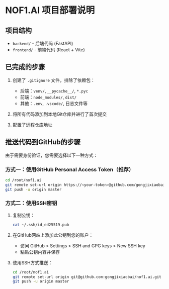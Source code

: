 # NOF1.AI 项目部署说明

## 项目结构
- `backend/` - 后端代码 (FastAPI)
- `frontend/` - 前端代码 (React + Vite)

## 已完成的步骤

1. 创建了 `.gitignore` 文件，排除了依赖包：
   - 后端：`venv/`, `__pycache__/`, `*.pyc`
   - 前端：`node_modules/`, `dist/`
   - 其他：`.env`, `.vscode/`, 日志文件等

2. 将所有代码添加到本地Git仓库并进行了首次提交

3. 配置了远程仓库地址

## 推送代码到GitHub的步骤

由于需要身份验证，您需要选择以下一种方式：

### 方式一：使用GitHub Personal Access Token（推荐）
```bash
cd /root/nof1.ai
git remote set-url origin https://<your-token>@github.com/gongjixiaobai/nof1.ai.git
git push -u origin master
```

### 方式二：使用SSH密钥
1. 复制公钥：
   ```bash
   cat ~/.ssh/id_ed25519.pub
   ```

2. 在GitHub网站上添加此公钥到您的账户：
   - 访问 GitHub > Settings > SSH and GPG keys > New SSH key
   - 粘贴公钥内容并保存

3. 使用SSH方式推送：
   ```bash
   cd /root/nof1.ai
   git remote set-url origin git@github.com:gongjixiaobai/nof1.ai.git
   git push -u origin master
   ```